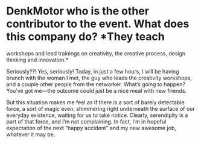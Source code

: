 

# DenkMotor who is the other contributor to the event. What does this company do? *They teach
workshops and lead trainings on creativity, the creative process, design thinking and innovation.*

Seriously??! Yes, seriously! Today, in just a few hours, I will be having brunch with the woman I met, the guy
who leads the creativity workshops, and a couple other people from the networker. What’s going to happen?
You’ve got me—the outcome could just be a nice meal with new friends.

But this situation makes me feel as if there is a sort of barely detectable force, a sort of magic even,
shimmering right underneath the surface of our everyday existence, waiting for us to take notice. Clearly,
serendipity is a part of that force, and I’m not complaining. In fact, I’m in hopeful expectation of the
next “happy accident” and my new awesome job, whatever it may be.